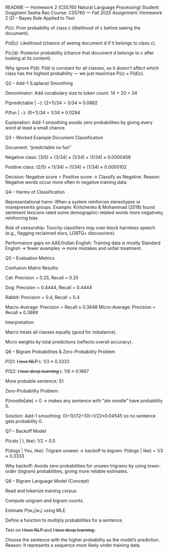 README — Homework 2 (CS5760 Natural Language Processing)
Student: Duggineni Sesha Rao
Course: CS5760 — Fall 2025
Assignment: Homework 2
Q1 – Bayes Rule Applied to Text

P(c): Prior probability of class c (likelihood of c before seeing the document).

P(d|c): Likelihood (chance of seeing document d if it belongs to class c).

P(c|d): Posterior probability (chance that document d belongs to c after looking at its content).

Why ignore P(d): P(d) is constant for all classes, so it doesn’t affect which class has the highest probability — we just maximize P(c) × P(d|c).

Q2 – Add-1 (Laplace) Smoothing

Denominator: Add vocabulary size to token count.
14 + 20 = 34

P(predictable | −): (2+1)/34 = 3/34 ≈ 0.0882

P(fun | −): (0+1)/34 = 1/34 ≈ 0.0294

Explanation: Add-1 smoothing avoids zero probabilities by giving every word at least a small chance.

Q3 – Worked Example Document Classification

Document: “predictable no fun”

Negative class:
(3/5) × (3/34) × (1/34) × (1/34) ≈ 0.0000458

Positive class:
(2/5) × (1/34) × (1/34) × (1/34) ≈ 0.0000102

Decision: Negative score > Positive score → Classify as Negative.
Reason: Negative words occur more often in negative training data.

Q4 – Harms of Classification

Representational harm: When a system reinforces stereotypes or misrepresents groups.
Example: Kiritchenko & Mohammad (2018) found sentiment lexicons rated some demographic-related words more negatively, reinforcing bias.

Risk of censorship: Toxicity classifiers may over-block harmless speech (e.g., flagging reclaimed slurs, LGBTQ+ discussions).

Performance gaps on AAE/Indian English: Training data is mostly Standard English → fewer examples → more mistakes and unfair treatment.

Q5 – Evaluation Metrics

Confusion Matrix Results:

Cat: Precision = 0.25, Recall = 0.25

Dog: Precision = 0.4444, Recall = 0.4444

Rabbit: Precision = 0.4, Recall = 0.4

Macro-Average: Precision = Recall ≈ 0.3648
Micro-Average: Precision = Recall ≈ 0.3889

Interpretation:

Macro treats all classes equally (good for imbalance).

Micro weights by total predictions (reflects overall accuracy).

Q6 – Bigram Probabilities & Zero-Probability Problem

P(S1: <s> I love NLP </s>): 1/3 ≈ 0.3333

P(S2: <s> I love deep learning </s>): 1/6 ≈ 0.1667

More probable sentence: S1

Zero-Probability Problem:

P(noodle|ate) = 0 → makes any sentence with “ate noodle” have probability 0.

Solution: Add-1 smoothing: (0+1)/(12+10)=1/22≈0.04545 so no sentence gets probability 0.

Q7 – Backoff Model

P(cats | I, like): 1/2 = 0.5

P(dogs | You, like): Trigram unseen → backoff to bigram:
P(dogs | like) = 1/3 ≈ 0.3333

Why backoff: Avoids zero probabilities for unseen trigrams by using lower-order (bigram) probabilities, giving more reliable estimates.

Q8 – Bigram Language Model (Concept)

Read and tokenize training corpus.

Compute unigram and bigram counts.

Estimate P(w₂|w₁) using MLE.

Define a function to multiply probabilities for a sentence.

Test on <s> I love NLP </s> and <s> I love deep learning </s>.

Choose the sentence with the higher probability as the model’s prediction.
Reason: It represents a sequence more likely under training data.

